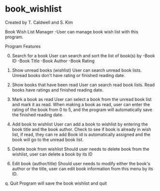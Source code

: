 # book_wishlist
Created by T. Caldwell and S. Kim

Book Wish List Manager
-User can manage book wish list with this program.

Program Features

0. Search for a book
  User can search and sort the list of book(s) by
    -Book ID
    -Book Title
    -Book Author
    -Book Rating

1. Show unread books (wishlist)
  User can search unread book lists. Unread books don't have
    rating or finished reading date.

2. Show books that have been read
  User can search read book lists. Read books have ratings and
    finished reading date.

3. Mark a book as read
  User can select a book from the unread book list and mark it as read.
  When making a book as read, user can enter the rating of the book from 0 to 5,
  and the program will automatically save the finished reading date.

4. Add book to wishlist
  User can add a book to wishlist by entering the book title and the book author.
  Check to see if book is already in wish list, if read, they can re add
  Book id is automatically assigned and the book will go to the unread book list.

5. Delete book from wishlist
  Should user needs to delete book from the wishlist,
  user can delete a book by its ID

6. Edit book (author/title)
  Should user needs to modify either the book's author or the title,
  user can edit book information from this menu by its ID.

q. Quit
  Program will save the book wishlist and quit
